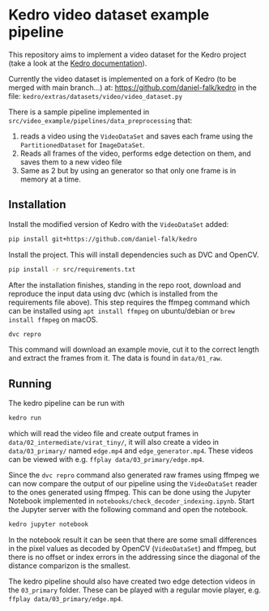 # Kedro video dataset example pipeline

This repository aims to implement a video dataset for the Kedro project (take a look at the [Kedro documentation](https://kedro.readthedocs.io)).

Currently the video dataset is implemented on a fork of Kedro (to be merged with main branch...) at:
https://github.com/daniel-falk/kedro
in the file: `kedro/extras/datasets/video/video_dataset.py`

There is a sample pipeline implemented in `src/video_example/pipelines/data_preprocessing` that:
1) reads a video using the `VideoDataSet` and saves each frame using the `PartitionedDataset` for `ImageDataSet`.
2) Reads all frames of the video, performs edge detection on them, and saves them to a new video file
3) Same as 2 but by using an generator so that only one frame is in memory at a time.

## Installation

Install the modified version of Kedro with the `VideoDataSet` added:
```bash
pip install git+https://github.com/daniel-falk/kedro
```

Install the project. This will install dependencies such as DVC and OpenCV.
```bash
pip install -r src/requirements.txt
```

After the installation finishes, standing in the repo root, download and reproduce the input data using dvc (which is installed from the requirements file above). This step requires the ffmpeg command which can be installed using `apt install ffmpeg` on ubuntu/debian or `brew install ffmpeg` on macOS.
```bash
dvc repro
```

This command will download an example movie, cut it to the correct length and extract the frames from it. The data is found in `data/01_raw`.

## Running

The kedro pipeline can be run with
```bash
kedro run
```
which will read the video file and create output frames in `data/02_intermediate/virat_tiny/`, it will also create a video in `data/03_primary/` named `edge.mp4` and `edge_generator.mp4`. These videos can be viewed with e.g. `ffplay data/03_primary/edge.mp4`.

Since the `dvc repro` command also generated raw frames using ffmpeg we can now compare the output of our pipeline using the `VideoDataSet` reader to the ones generated using ffmpeg. This can be done using the Jupyter Notebook implemented in `notebooks/check_decoder_indexing.ipynb`. Start the Jupyter server with the following command and open the notebook.
```bash
kedro jupyter notebook
```

In the notebook result it can be seen that there are some small differences in the pixel values as decoded by OpenCV (`VideoDataSet`) and ffmpeg, but there is no offset or index errors in the addressing since the diagonal of the distance comparizon is the smallest.

The kedro pipeline should also have created two edge detection videos in the `03_primary` folder. These can be played with a regular movie player, e.g. `ffplay data/03_primary/edge.mp4`.
